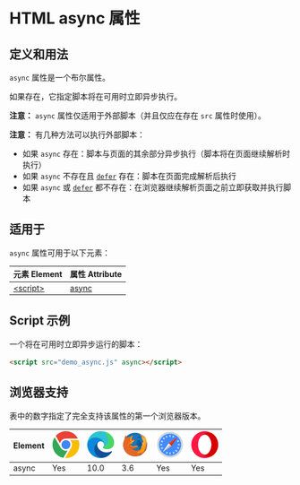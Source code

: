 HTML async 属性
===

## 定义和用法

`async` 属性是一个布尔属性。

如果存在，它指定脚本将在可用时立即异步执行。

**注意：** `async` 属性仅适用于外部脚本（并且仅应在存在 `src` 属性时使用）。

**注意：** 有几种方法可以执行外部脚本：

* 如果 `async` 存在：脚本与页面的其余部分异步执行（脚本将在页面继续解析时执行）
* 如果 `async` 不存在且 [`defer`](../tags/script_defer.md) 存在：脚本在页面完成解析后执行
* 如果 `async` 或 [`defer`](../tags/script_defer.md) 都不存在：在浏览器继续解析页面之前立即获取并执行脚本

## 适用于

`async` 属性可用于以下元素：

| 元素 Element | 属性 Attribute |
| ----- | ----- |
| [\<script>](../tags/script.md) | [async](../tags/script_async.md) |

## Script 示例

一个将在可用时立即异步运行的脚本：

```html
<script src="demo_async.js" async></script>
```

## 浏览器支持

表中的数字指定了完全支持该属性的第一个浏览器版本。

| Element | ![chrome][1] | ![edge][2] | ![firefox][3] | ![safari][4] | ![opera][5] |
| ------- | --- | --- | --- | --- | --- |
| async     | Yes | 10.0 | 3.6 | Yes | Yes |


[1]: ../assets/chrome.svg
[2]: ../assets/edge.svg
[3]: ../assets/firefox.svg
[4]: ../assets/safari.svg
[5]: ../assets/opera.svg